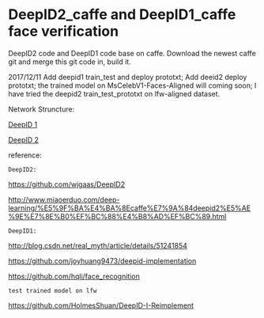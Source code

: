 # DeepID2_caffe and DeepID1_caffe face verification
DeepID2 code and DeepID1 code base on caffe.
Download the newest caffe git and merge this git code in, build it.


2017/12/11  Add deepid1  train_test and deploy prototxt; Add deeid2 deploy prototxt; the trained model on MsCelebV1-Faces-Aligned will coming soon; I have tried the deepid2 train_test_prototxt on lfw-aligned dataset.

Network Struncture:

[DeepID 1](http://ethereon.github.io/netscope/#/gist/9c722a768245df54a98870de625ae36b)

[DeepID 2](https://gist.github.com/wuqianliang/14b1822d42432194892a033b27ac8bf5)








reference:

`DeepID2:`

https://github.com/wjgaas/DeepID2

http://www.miaoerduo.com/deep-learning/%E5%9F%BA%E4%BA%8Ecaffe%E7%9A%84deepid2%E5%AE%9E%E7%8E%B0%EF%BC%88%E4%B8%AD%EF%BC%89.html

`DeepID1:`

http://blog.csdn.net/real_myth/article/details/51241854

https://github.com/joyhuang9473/deepid-implementation

https://github.com/hqli/face_recognition


`test trained model on lfw` 

https://github.com/HolmesShuan/DeepID-I-Reimplement
